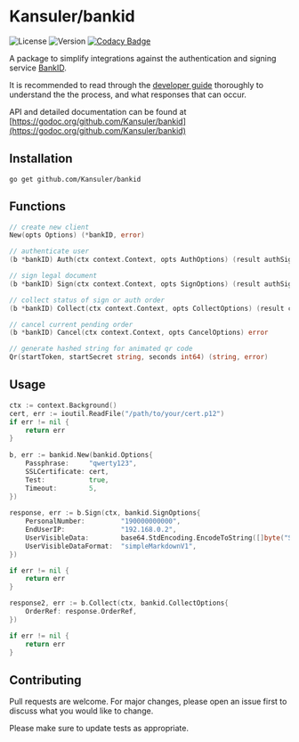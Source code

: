 # Kansuler/bankid

![License](https://img.shields.io/github/license/Kansuler/bankid) ![Version](https://img.shields.io/github/go-mod/go-version/Kansuler/bankid) [![Codacy Badge](https://app.codacy.com/project/badge/Grade/cc405c0102b24c1a8abd15960732856a)](https://www.codacy.com/manual/Kansuler/bankid?utm_source=github.com&amp;utm_medium=referral&amp;utm_content=Kansuler/bankid&amp;utm_campaign=Badge_Grade)

A package to simplify integrations against the authentication and signing service [BankID](https://www.bankid.com/).

It is recommended to read through the [developer guide](https://www.bankid.com/assets/bankid/rp/bankid-relying-party-guidelines-v3.4.pdf) thoroughly to understand the the process, and what responses that can occur.

API and detailed documentation can be found at [https://godoc.org/github.com/Kansuler/bankid](https://godoc.org/github.com/Kansuler/bankid)

## Installation

`go get github.com/Kansuler/bankid`

## Functions

```go
// create new client
New(opts Options) (*bankID, error)

// authenticate user 
(b *bankID) Auth(ctx context.Context, opts AuthOptions) (result authSignResponse, err error)

// sign legal document
(b *bankID) Sign(ctx context.Context, opts SignOptions) (result authSignResponse, err error)

// collect status of sign or auth order
(b *bankID) Collect(ctx context.Context, opts CollectOptions) (result collectResponse, err error)

// cancel current pending order
(b *bankID) Cancel(ctx context.Context, opts CancelOptions) error

// generate hashed string for animated qr code
Qr(startToken, startSecret string, seconds int64) (string, error)
```

## Usage

```go
ctx := context.Background()
cert, err := ioutil.ReadFile("/path/to/your/cert.p12")
if err != nil {
	return err
}
    
b, err := bankid.New(bankid.Options{
    Passphrase:     "qwerty123",
    SSLCertificate: cert,
    Test:           true,
    Timeout:        5,
})
    
response, err := b.Sign(ctx, bankid.SignOptions{
    PersonalNumber:         "190000000000",
    EndUserIP:              "192.168.0.2",
    UserVisibleData:        base64.StdEncoding.EncodeToString([]byte("Signing test user")),
    UserVisibleDataFormat:  "simpleMarkdownV1",
})

if err != nil {
    return err
}

response2, err := b.Collect(ctx, bankid.CollectOptions{
	OrderRef: response.OrderRef,
})

if err != nil {
    return err
}
```

## Contributing
Pull requests are welcome. For major changes, please open an issue first to discuss what you would like to change.

Please make sure to update tests as appropriate.
